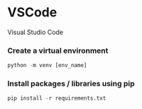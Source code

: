 # VSCode
Visual Studio Code

### Create a virtual environment
```python
python -m venv [env_name]
```
### Install packages / libraries using pip
```python
pip install -r requirements.txt
```
